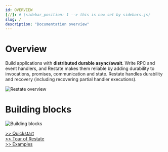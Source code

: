 ```yaml
---
id: OVERVIEW
[//]: # (sidebar_position: 1 --> this is now set by sidebars.js)
slug: /
description: "Documentation overview"
---
```


# Overview

Build applications with **distributed durable async/await**.
Write RPC and event handlers, and Restate makes them reliable by adding durability to invocations, promises, communication and state.
Restate handles durability and recovery (including recovering partial handler executions).

![Restate overview](/img/overview/restate_overview.svg)

# Building blocks

![Building blocks](/img/overview/building_blocks.png)

<div id="container">
<div id="overviewButtonDiv"><a id="quickstartButton" class="overviewButton btn btn-primary btn-lg px-4 mb-2" href="/get_started/quickstart" role="button">>> Quickstart</a></div>
<div id="overviewButtonDiv"><a id="tourButton" class="overviewButton btn btn-primary btn-lg px-4 mb-2" href="/get_started/tour" role="button">>> Tour of Restate</a></div>
<div id="overviewButtonDiv"><a id="examplesButton" class="overviewButton btn btn-primary btn-lg px-4 mb-2" href="https://github.com/restatedev/examples" role="button">>> Examples</a></div>
</div>
